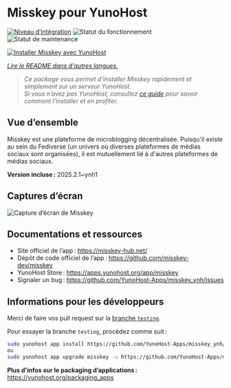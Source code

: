 <!--
Nota bene : ce README est automatiquement généré par <https://github.com/YunoHost/apps/tree/master/tools/readme_generator>
Il NE doit PAS être modifié à la main.
-->

# Misskey pour YunoHost

[![Niveau d’intégration](https://apps.yunohost.org/badge/integration/misskey)](https://ci-apps.yunohost.org/ci/apps/misskey/)
![Statut du fonctionnement](https://apps.yunohost.org/badge/state/misskey)
![Statut de maintenance](https://apps.yunohost.org/badge/maintained/misskey)

[![Installer Misskey avec YunoHost](https://install-app.yunohost.org/install-with-yunohost.svg)](https://install-app.yunohost.org/?app=misskey)

*[Lire le README dans d'autres langues.](./ALL_README.md)*

> *Ce package vous permet d’installer Misskey rapidement et simplement sur un serveur YunoHost.*  
> *Si vous n’avez pas YunoHost, consultez [ce guide](https://yunohost.org/install) pour savoir comment l’installer et en profiter.*

## Vue d’ensemble

Misskey est une plateforme de microblogging décentralisée. Puisqu'il existe au sein du Fediverse (un univers où diverses plateformes de médias sociaux sont organisées), il est mutuellement lié à d'autres plateformes de médias sociaux.

**Version incluse :** 2025.2.1~ynh1

## Captures d’écran

![Capture d’écran de Misskey](./doc/screenshots/screenshot-desktop.png)

## Documentations et ressources

- Site officiel de l’app : <https://misskey-hub.net/>
- Dépôt de code officiel de l’app : <https://github.com/misskey-dev/misskey>
- YunoHost Store : <https://apps.yunohost.org/app/misskey>
- Signaler un bug : <https://github.com/YunoHost-Apps/misskey_ynh/issues>

## Informations pour les développeurs

Merci de faire vos pull request sur la [branche `testing`](https://github.com/YunoHost-Apps/misskey_ynh/tree/testing).

Pour essayer la branche `testing`, procédez comme suit :

```bash
sudo yunohost app install https://github.com/YunoHost-Apps/misskey_ynh/tree/testing --debug
ou
sudo yunohost app upgrade misskey -u https://github.com/YunoHost-Apps/misskey_ynh/tree/testing --debug
```

**Plus d’infos sur le packaging d’applications :** <https://yunohost.org/packaging_apps>
